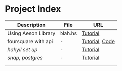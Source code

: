 
# Project Index

|     Description     |   File  |           URL            |
| ------------------- | ------- | ------------------------ |
| Using Aeson Library | blah.hs | [Tutorial][1]            |
| foursquare with api | -       | [Tutorial][2], [Code][3] |
| *hakyll set up*     | -       | [Tutorial][4]            |
| *snap, postgres*    | -       | [Tutorial][5]            |
|                     |         |                          |
|                     |         |                          |


[1]: http://blog.raynes.me/blog/2012/11/27/easy-json-parsing-in-haskell-with-aeson/
[2]: https://www.fpcomplete.com/school/to-infinity-and-beyond/pick-of-the-week/foursquare-api-example
[3]: https://github.com/wcauchois/haskell-foursquare-api-example
[4]: http://yannesposito.com/Scratch/en/blog/Hakyll-setup/
[5]: http://janrain.com/blog/tutorial-building-a-sample-application-with-haskell-snap-postgresql-and-the-postgresql-simple-snaplet/
